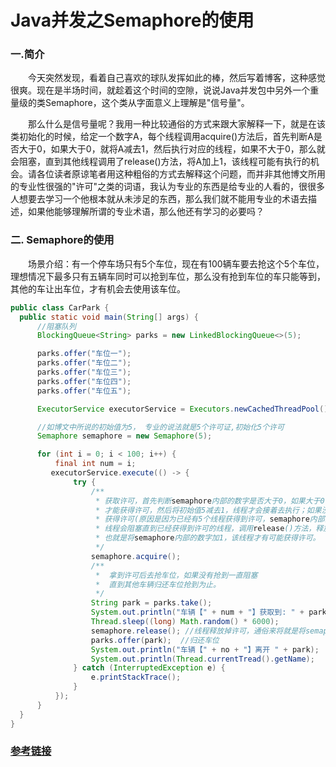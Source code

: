 # Java并发之Semaphore的使用

### 一.简介

　　今天突然发现，看着自己喜欢的球队发挥如此的棒，然后写着博客，这种感觉很爽。现在是半场时间，就趁着这个时间的空隙，说说Java并发包中另外一个重量级的类Semaphore，这个类从字面意义上理解是"信号量"。

　　那么什么是信号量呢？我用一种比较通俗的方式来跟大家解释一下，就是在该类初始化的时候，给定一个数字A，每个线程调用acquire()方法后，首先判断A是否大于0，如果大于0，就将A减去1，然后执行对应的线程，如果不大于0，那么就会阻塞，直到其他线程调用了release()方法，将A加上1，该线程可能有执行的机会。请各位读者原谅笔者用这种粗俗的方式去解释这个问题，而并非其他博文所用的专业性很强的"许可"之类的词语，我认为专业的东西是给专业的人看的，很很多人想要去学习一个他根本就从未涉足的东西，那么我们就不能用专业的术语去描述，如果他能够理解所谓的专业术语，那么他还有学习的必要吗？

### 二. Semaphore的使用

　　场景介绍：有一个停车场只有5个车位，现在有100辆车要去抢这个5个车位，理想情况下最多只有五辆车同时可以抢到车位，那么没有抢到车位的车只能等到，其他的车让出车位，才有机会去使用该车位。
  
  ```java
  public class CarPark {
    public static void main(String[] args) {
        //阻塞队列
        BlockingQueue<String> parks = new LinkedBlockingQueue<>(5);

        parks.offer("车位一");
        parks.offer("车位二");
        parks.offer("车位三");
        parks.offer("车位四");
        parks.offer("车位五");

        ExecutorService executorService = Executors.newCachedThreadPool();

        //如博文中所说的初始值为5， 专业的说法就是5个许可证,初始化5个许可
        Semaphore semaphore = new Semaphore(5);

        for (int i = 0; i < 100; i++) {
            final int num = i;
           executorService.execute(() -> {
                try {
                    /**
                     * 获取许可，首先判断semaphore内部的数字是否大于0，如果大于0，
                     * 才能获得许可，然后将初始值5减去1，线程才会接着去执行；如果没有
                     * 获得许可(原因是因为已经有5个线程获得到许可，semaphore内部的数字为0)，
                     * 线程会阻塞直到已经获得到许可的线程，调用release()方法，释放掉许可，
                     * 也就是将semaphore内部的数字加1，该线程才有可能获得许可。
                     */
                    semaphore.acquire();
                    /**
                     *  拿到许可后去抢车位，如果没有抢到一直阻塞
                     *  直到其他车辆归还车位抢到为止。
                     */
                    String park = parks.take();  
                    System.out.println("车辆【" + num + "】获取到: " + park);
                    Thread.sleep((long) Math.random() * 6000);
                    semaphore.release(); //线程释放掉许可，通俗来将就是将semaphore内部的数字加1
                    parks.offer(park);  //归还车位
                    System.out.println("车辆【" + no + "】离开 " + park);
                    System.out.println(Thread.currentTread().getName);
                } catch (InterruptedException e) {
                    e.printStackTrace();
                }
            });
        }
    }
}
  ```
  
  ### [参考链接](https://www.cnblogs.com/miller-zou/p/6978422.html)

